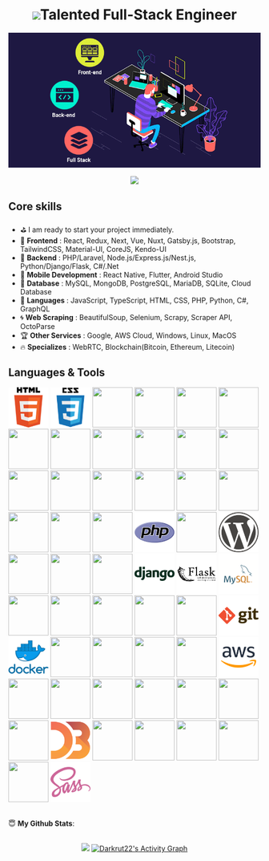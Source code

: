 <h1 align="center"><img src="https://media.giphy.com/media/hvRJCLFzcasrR4ia7z/giphy.gif" width="28">Talented Full-Stack Engineer</h1>

<p align="center">
  <img src="https://github.com/IceDev528/IceDev528/blob/main/Logo.gif" />
</p>

<p align="center">
  <a href="https://github.com/darkrut22"><img src="https://readme-typing-svg.herokuapp.com/?lines=Full-Stack%20developer;10+%2B%20years%20of%20working%20experience;Being%20passionate%20and%20creative&center=true&width=380&height=45"></a>
</p>

## Core skills

- ⛳ I am ready to start your project immediately.
- 🥇 <b>Frontend</b> : React, Redux, Next, Vue, Nuxt, Gatsby.js, Bootstrap, TailwindCSS, Material-UI, CoreJS, Kendo-UI
- 🥈 <b>Backend</b> : PHP/Laravel, Node.js/Express.js/Nest.js, Python/Django/Flask, C#/.Net
- 🥉 <b>Mobile Development</b> : React Native, Flutter, Android Studio
- 🏅 <b>Database</b> : MySQL, MongoDB, PostgreSQL, MariaDB, SQLite, Cloud Database
- 🥇 <b>Languages</b> : JavaScript, TypeScript, HTML, CSS, PHP, Python, C#, GraphQL
- 🌀 <b>Web Scraping</b> : BeautifulSoup, Selenium, Scrapy, Scraper API, OctoParse
- 🏆 <b>Other Services</b> : Google, AWS Cloud, Windows, Linux, MacOS
- 🔥 <b>Specializes</b> : WebRTC, Blockchain(Bitcoin, Ethereum, Litecoin)
<!--
<p align="center" style="margin-bottom: 10px;">
    <img src="https://github-profile-trophy.vercel.app/?username=darkrut22&column=7&theme=onedark"/>
</p>
-->
## Languages & Tools

<code><img height="80" width="80" src="https://raw.githubusercontent.com/github/explore/80688e429a7d4ef2fca1e82350fe8e3517d3494d/topics/html/html.png"></code>
<code><img height="80" width="80" src="https://raw.githubusercontent.com/devicons/devicon/master/icons/css3/css3-original-wordmark.svg"></code>
<code><img height="80" width="80" src="https://www.mayurpatil.com/wp-content/uploads/2021/04/js.jpg"></code>
<code><img height="80" width="80" src="https://howtodoinjava.com/wp-content/uploads/jquery_logo.png"></code>
<code><img height="80" width="80" src="https://www.pikpng.com/pngl/m/217-2172365_bootstrap-featured-image-bootstrap-3-logo-png-clipart.png"></code>
<code><img height="80" width="80" src="https://miro.medium.com/max/609/1*8lKzkDJVWuVbqumysxMRYw.png"></code>
<code><img height="80" width="80" src="https://www.sovereignconsult.com/wp-content/uploads/2019/10/angular-js.png"></code>
<code><img height="80" width="80" src="https://www.cloudcms.com/images/quickstarts/react/react.df70b005.png"></code>
<code><img height="80" width="80" src="https://upload.wikimedia.org/wikipedia/commons/4/49/Redux.png"></code>
<code><img height="80" width="80" src="https://www.drupal.org/files/project-images/nextjs-drupal.jpg"></code>
<code><img height="80" width="80" src="https://cdn.icon-icons.com/icons2/2415/PNG/512/vuejs_original_wordmark_logo_icon_146305.png"></code>
<code><img height="80" width="80" src="https://www.andre-abt.com/content/1-home/vuex.svg"></code>
<code><img height="80" width="80" src="https://inceptum-stor.icons8.com/171gfWxHN1Pz/1%20E5rLwFafmf6KdH7B2sLELg.png"></code>
<code><img height="80" width="80" src="https://camo.githubusercontent.com/c8edb8c44c6d5779eb077924888a4f39f134339bea41d6b242a40a6755215552/687474703a2f2f696d6775722e636f6d2f56344c746f49492e706e67"></code>
<code><img height="80" width="80" src="https://miro.medium.com/max/1400/1*Smbj_VLH7JRp9GhLaKyiUQ.png"></code>
<code><img height="80" width="80" src="https://cdn.icon-icons.com/icons2/2389/PNG/512/coreui_logo_icon_145380.png"></code>
<code><img height="80" width="80" src="https://btihen.me/post_ruby_rails/rails_6_1_tailwind_2_0_alpinejs/featured.png"></code>
<code><img height="80" width="80" src="https://icon-library.com/images/node-js-icon/node-js-icon-8.jpg"></code>
<code><img height="80" width="80" src="https://miro.medium.com/max/1400/1*q9myzo5Au8OfsaSrCodNmw.png"></code>
<code><img height="80" width="80" src="https://cimpleo.com/uploads/blog_blog_nestJs-no-node-full.png"></code>
<code><img height="80" width="80" src="https://raw.githubusercontent.com/hapijs/assets/master/images/hapi.png"></code>
<code><img height="80" width="80" src="https://raw.githubusercontent.com/github/explore/80688e429a7d4ef2fca1e82350fe8e3517d3494d/topics/php/php.png"></code>
<code><img height="80" width="80" src="https://www.secret-source.eu/wp-content/uploads/2017/11/Laravel-logo.jpg"></code>
<code><img height="80" width="80" src="https://raw.githubusercontent.com/github/explore/80688e429a7d4ef2fca1e82350fe8e3517d3494d/topics/wordpress/wordpress.png"></code>
<code><img height="80" width="80" src="https://web-creator.ru/uploads/Page/59/codeigniter.svg"></code>
<code><img height="80" width="80" src="https://www.pngjoy.com/pngl/267/5122810_shopify-logo-square-pos-hardware-bundle-star-micronics.png"></code>
<code><img height="80" width="80" src="https://kmcquade.com/2020/10/lessons-from-the-maintainers-of-python-django-and-cloudsplaining/featured.png"></code>
<code><img height="80" width="80" src="https://raw.githubusercontent.com/github/explore/80688e429a7d4ef2fca1e82350fe8e3517d3494d/topics/django/django.png"></code>
<code><img height="80" width="80" src="https://raw.githubusercontent.com/github/explore/80688e429a7d4ef2fca1e82350fe8e3517d3494d/topics/flask/flask.png"></code>
<code><img height="80" width="80" src="https://raw.githubusercontent.com/github/explore/80688e429a7d4ef2fca1e82350fe8e3517d3494d/topics/mysql/mysql.png"></code>
<code><img height="80" width="80" src="https://www.opc-router.de/wp-content/uploads/2018/03/icon_sqlite_Database_128.png"></code>
<code><img height="80" width="80" src="https://d1q6f0aelx0por.cloudfront.net/product-logos/library-postgres-logo.png"></code>
<code><img height="80" width="80" src="https://static.javatpoint.com/mongodb/images/mongodb-tutorial.jpg"></code>
<code><img height="80" width="80" src="https://i.dlpng.com/static/png/7018427_preview.png"></code>
<code><img height="80" width="80" src="https://devops.com.vn/wp-content/uploads/2021/02/firebase.png"></code>
<code><img height="80" width="80" src="https://raw.githubusercontent.com/github/explore/80688e429a7d4ef2fca1e82350fe8e3517d3494d/topics/git/git.png"></code>
<code><img height="80" width="80" src="https://raw.githubusercontent.com/github/explore/80688e429a7d4ef2fca1e82350fe8e3517d3494d/topics/docker/docker.png" ></code>
<code><img height="80" width="80" src="https://icons.iconarchive.com/icons/yootheme/social-bookmark/256/social-windows-box-icon.png" ></code>
<code><img height="80" width="80" src="https://www.freeiconspng.com/uploads/linux-icon-19.png" ></code>
<code><img height="80" width="80" src="https://freepngimg.com/thumb/mac_os_x/6-2-os-x-free-download-png.png" ></code>
<code><img height="80" width="80" src="https://www.clipartmax.com/png/full/180-1808096_cloud-computing-free-icon-cloud-computing-icon-png.png" ></code>
<code><img height="80" width="80" src="https://raw.githubusercontent.com/github/explore/80688e429a7d4ef2fca1e82350fe8e3517d3494d/topics/aws/aws.png"></code>
<code><img height="80" width="80" src="https://www.nginx.com/wp-content/uploads/2017/12/Google-Cloud-Logo-Main.svg"></code>
<code><img height="80" width="80" src="https://www.business.com/images/rz/5aea2ba792a3a4a64d8b4576/Azure-Logo1.png"></code>
<code><img height="80" width="80" src="https://c7.alamy.com/comp/2B030PD/blockchain-crypto-currency-vector-logo-template-2B030PD.jpg"></code>
<code><img height="80" width="80" src="https://www.logopik.com/wp-content/uploads/edd/2018/07/Bitcoin-Logo-PNG.png"></code>
<code><img height="80" width="80" src="https://image.pngaaa.com/739/795739-middle.png"></code>
<code><img height="80" width="80" src="https://thumbs.dreamstime.com/b/bsv-binance-crypto-coins-cryptocurrency-logo-market-emblem-icos-tokens-134850916.jpg"></code>
<code><img height="80" width="80" src="https://cdn5.vectorstock.com/i/thumb-large/14/24/ltc-litecoin-the-logo-of-money-or-market-emblem-vector-23711424.jpg"></code>
<code><img height="80" width="80" src="https://raw.githubusercontent.com/devicons/devicon/master/icons/d3js/d3js-original.svg"></code>
<code><img height="80" width="80" src="https://bachasoftware.com/wp-content/uploads/2020/07/icon_2-1.png"></code>
<code><img height="80" width="80" src="https://topbestalternative.com/wp-content/uploads/2020/04/webgl-logo.png"></code>
<code><img height="80" width="80" src="https://www.chartjs.org/media/logo-title.svg"></code>
<code><img height="80" width="80" src="https://webrtc.github.io/webrtc-org/assets/images/webrtc-logo-vert-retro-255x305.png"></code>
<code><img height="80" width="80" src="https://graphql.org/img/brand/logos/logo-stacked.svg"></code>
<code><img height="80" width="80" src="https://raw.githubusercontent.com/github/explore/80688e429a7d4ef2fca1e82350fe8e3517d3494d/topics/sass/sass.png"></code>
<br><br>

<summary> 😇 <b>My Github Stats</b>: </summary>
<br>
<p align = "center">
<!--   <img src = "https://github-readme-stats.vercel.app/api?username=Darkrut22&show_icons=true&&include_all_commits=true&count_private=true&theme=tokyonight&line_height=27"> -->
  <img src = "https://github-readme-stats.vercel.app/api/top-langs/?username=Darkrut22&langs_count=8&layout=compact&theme=tokyonight&include_all_commits=true&line_height=27">
  <a href="https://github.com/ashutosh00710/github-readme-activity-graph">
    <img alt="Darkrut22's Activity Graph" src="https://activity-graph.herokuapp.com/graph?username=Darkrut22&bg_color=22222E&color=DDDD66&line=00FFFF&point=0000FF&hide_border=true" />
  </a>
  
</p>
</details>

